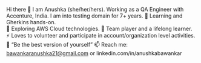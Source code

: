 Hi there 👋 I am Anushka (she/her/hers). Working as a QA Engineer with Accenture, India. I am into testing domain for 7+ years.
🔭 Learning and Gherkins hands-on.  
🌱 Exploring AWS Cloud technologies.
👯 Team player and a lifelong learner.
⚡ Loves to volunteer and participate in account/organization level activities.
🤔 “Be the best version of yourself”
📫 Reach me: bawankaranushka21@gmail.com or linkedin.com/in/anushkabawankar 
